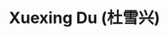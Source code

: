 ---
layout: profile
title: Xuexing Du (杜雪兴)
description: 
img: assets/img/xuexing_du.png
redirect:
year: 2018
category: PhD Students
email: duxuexing@sjtu.edu.cn
github_username: shishangzuiqiang
---